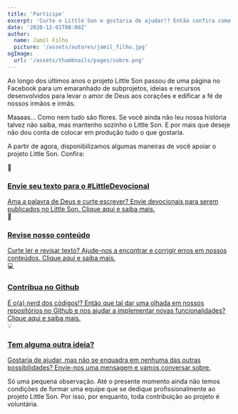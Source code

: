 ```yaml
---
title: 'Participe'
excerpt: 'Curte o Little Son e gostaria de ajudar!? Então confira como você pode se envolver com o projeto.'
date: '2020-12-01T08:00Z'
author:
  name: Jamil Filho
  picture: '/assets/autores/jamil_filho.jpg'
ogImage:
  url: '/assets/thumbnails/pages/sobre.png'
---
```


Ao longo dos últimos anos o projeto Little Son passou de uma página no Facebook para um emaranhado de subprojetos, ideias e recursos desenvolvidos para levar o amor de Deus aos corações e edificar a fé de nossos irmãos e irmãs.

Maaaas... Como nem tudo são flores. Se você ainda não leu nossa história talvez não saiba, mas mantenho sozinho o Little Son. E por mais que deseje não dou conta de colocar em produção tudo o que gostaria.

A partir de agora, disponibilizamos algumas maneiras de você apoiar o projeto Little Son. Confira:


<div class="w-full mt-20 mb-20 md:grid grid-cols-2 gap-6">
  <div class="mb-20 md:mb-0">
      <div class="w-full mb-2 flex flex-col">
          <span class="w-full text-2xl font-bold mb-4">📄</span>
          <h3 class="w-full text-2xl font-bold">
            <a href="/apoie/enviar-devocional" class="focus:outline-none focus:ring-2 ring-offset-4 focus:text-blue-300 rounded transition-colors">Envie seu texto para o #LittleDevocional</a>
          </h3>
      </div>
      <div>
          <a href="/apoie/enviar-devocional" class="text-base text-gray-600 leading-tight">Ama a palavra de Deus e curte escrever? Envie devocionais para serem publicados no Little Son. Clique aqui e saiba mais.</a>
          </Link>
      </div>
  </div>
  <div class="mb-20 md:mb-0">
      <div class="w-full mb-2 flex flex-col">
          <span class="w-full text-2xl font-bold mb-4">🔎</span>
          <h3 class="w-full text-2xl font-bold">
            <a href="/apoie/revisar-conteudo/" class="focus:outline-none focus:ring-2 ring-offset-4 focus:text-blue-300 rounded transition-colors">Revise nosso conteúdo</a>
          </h3>
      </div>
      <div>
          <a href="/apoie/revisar-conteudo/" class="text-base text-gray-600 leading-tight">Curte ler e revisar texto? Ajude-nos a encontrar e corrigir erros em nossos conteúdos. Clique aqui e saiba mais.</a>
          </Link>
      </div>
  </div>
  <div class="mb-20 md:mb-0">
      <div class="w-full mb-2 flex flex-col">
          <span class="w-full text-2xl font-bold mb-4">💻</span>
          <h3 class="w-full text-2xl font-bold">
            <a href="/apoie/programacao" class="focus:outline-none focus:ring-2 ring-offset-4 focus:text-blue-300 rounded transition-colors">Contribua no Github</a>
          </h3>
      </div>
      <div>
          <a href="/apoie/programacao" class="text-base text-gray-600 leading-tight">É o(a) nerd dos códigos!? Então que tal dar uma olhada em nossos repositórios no Github e nos ajudar a implementar novas funcionalidades? Clique aqui e saiba mais.</a>
          </Link>
      </div>
  </div>
  <div class="mb-20 md:mb-0">
      <div class="w-full mb-2 flex flex-col">
          <span class="w-full text-2xl font-bold mb-4">💡</span>
          <h3 class="w-full text-2xl font-bold">
            <a href="/contato" class="focus:outline-none focus:ring-2 ring-offset-4 focus:text-blue-300 rounded transition-colors">Tem alguma outra ideia?</a>
          </h3>
      </div>
      <div>
          <a href="/contato" class="text-base text-gray-600 leading-tight">Gostaria de ajudar, mas não se enquadra em nenhuma das outras possibilidades? Envie-nos uma mensagem e vamos conversar sobre.</a>
          </Link>
      </div>
  </div>
</div>

Só uma pequena observação. Até o presente momento ainda não temos condições de formar uma equipe que se dedique profissionalmente ao projeto Little Son. Por isso, por enquanto, toda contribuição ao projeto é voluntária.